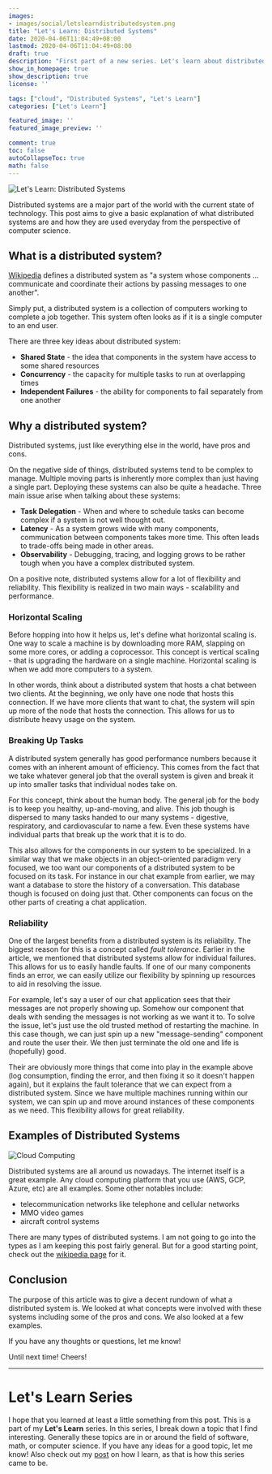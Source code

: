 ```yaml
---
images:
- images/social/letslearndistributedsystem.png
title: "Let's Learn: Distributed Systems"
date: 2020-04-06T11:04:49+08:00
lastmod: 2020-04-06T11:04:49+08:00
draft: true
description: "First part of a new series. Let's learn about distributed systems!"
show_in_homepage: true
show_description: true
license: ''

tags: ["cloud", "Distributed Systems", "Let's Learn"]
categories: ["Let's Learn"]

featured_image: ''
featured_image_preview: ''

comment: true
toc: false
autoCollapseToc: true
math: false
---
```


![Let's Learn: Distributed Systems](/images/social/letslearndistributedsystem.png)

Distributed systems are a major part of the world with the current state of technology. This post aims to give a basic explanation of 
what distributed systems are and how they are used everyday from the perspective of computer science.

## What is a distributed system?

[Wikipedia](https://en.wikipedia.org/wiki/Distributed_computing)  defines a distributed system as "a system whose components ... communicate and coordinate their actions by passing messages to one another".

Simply put, a distributed system is a collection of computers working to complete a job together. This system often looks 
as if it is a single computer to an end user.

There are three key ideas about distributed system: 

 - **Shared State** - the idea that components in the system have access to some shared resources
 - **Concurrency** - the capacity for multiple tasks to run at overlapping times
 - **Independent Failures** - the ability for components to fail separately from one another

## Why a distributed system?

Distributed systems, just like everything else in the world, have pros and cons.

On the negative side of things, distributed systems tend to be complex to manage. Multiple moving parts is inherently more complex than just having a single part. Deploying these systems can also be quite a headache. Three main issue arise when talking about these systems:

 - **Task Delegation** - When and where to schedule tasks can become complex if a system is not well thought out.
 - **Latency** - As a system grows wide with many components, communication between components takes more time. This often leads to trade-offs being made in other areas.
 - **Observability** - Debugging, tracing, and logging grows to be rather tough when you have a complex distributed system. 


On a positive note, distributed systems allow for a lot of flexibility and reliability. This flexibility is realized in two main ways - scalability and performance. 

### Horizontal Scaling

Before hopping into how it helps us, let's define what horizontal scaling is. One way to scale a machine is by downloading more RAM, slapping on some more cores, or adding a coprocessor. This concept is vertical scaling - that is upgrading the hardware on a single machine. Horizontal scaling is when we add more computers to a system. 

In other words, think about a distributed system that hosts a chat between two clients. At the beginning, we only have one node that hosts this connection. If we have more clients that want to chat, the system will spin up more of the node that hosts the connection. This allows for us to distribute heavy usage on the system. 

### Breaking Up Tasks

A distributed system generally has good performance numbers because it comes with an inherent amount of efficiency. This comes from the fact that we take whatever general job that the overall system is given and break it up into smaller tasks that individual nodes take on.

For this concept, think about the human body. The general job for the body is to keep you healthy, up-and-moving, and alive. This job though is dispersed to many tasks handed to our many systems - digestive, respiratory, and cardiovascular to name a few. Even these systems have individual parts that break up the work that it is to do.

 This also allows for the components in our system to be specialized. In a similar way that we make objects in an object-oriented paradigm very focused, we too want our components of a distributed system to be focused on its task. For instance in our chat example from earlier, we may want a database to store the history of a conversation. This database though is focused on doing just that. Other components can focus on the other parts of creating a chat application.

### Reliability

One of the largest benefits from a distributed system is its reliability. The biggest reason for this is a concept called *fault tolerance*. Earlier in the article, we mentioned that distributed systems allow for individual failures. This allows for us to easily handle faults. If one of our many components finds an error, we can easily utilize our flexibility by spinning up resources to aid in resolving the issue.

For example, let's say a user of our chat application sees that their messages are not properly showing up. Somehow our component that deals with sending the messages is not working as we want it to. To solve the issue, let's just use the old trusted method of restarting the machine. In this case though, we can just spin up a new "message-sending" component and route the user their. We then just terminate the old one and life is (hopefully) good.

Their are obviously more things that come into play in the example above (log consumption, finding the error, and then fixing it so it doesn't happen again), but it explains the fault tolerance that we can expect from a distributed system. Since we have multiple machines running within our system, we can spin up and move around instances of these components as we need. This flexibility allows for great reliability.

## Examples of Distributed Systems

![Cloud Computing](/images/site/cloudCompute.png)

Distributed systems are all around us nowadays. The internet itself is a great example. Any cloud computing platform that you use (AWS, GCP, Azure, etc) are all examples. Some other notables include:

 - telecommunication networks like telephone and cellular networks
 - MMO video games
 - aircraft control systems

There are many types of distributed systems. I am not going to go into the types as I am keeping this post fairly general. But for a good starting point, check out the [wikipedia page](https://en.wikipedia.org/wiki/Distributed_computing) for it.

## Conclusion

The purpose of this article was to give a decent rundown of what a distributed system is. We looked at what concepts were involved with these systems including some of the pros and cons. We also looked at a few examples. 

If you have any thoughts or questions, let me know! 

Until next time! Cheers!

---------------------------

# Let's Learn Series

I hope that you learned at least a little something from this post. This is a part of my **Let's Learn** series. In this series, I break down a topic that I find interesting. Generally these topics are in or around the field of software, math, or computer science. If you have any ideas for a good topic, let me know! Also check out my [post](https://devsquared.space/2020/02/how-i-learn/) on how I learn, as that is how this series came to be.
